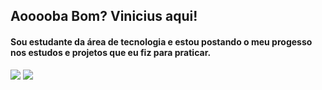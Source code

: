 ## Aooooba Bom? Vinicius aqui!
#### Sou estudante da área de tecnologia e estou postando o meu progesso nos estudos e projetos que eu fiz para praticar.

<div> 
  <a href="https://www.instagram.com/vinicius.martiniano/" target="_blank"><img src="https://img.shields.io/badge/-Instagram-%23E4405F?style=for-the-badge&logo=instagram&logoColor=white" target="_blank"></a>
  <a href="https://www.linkedin.com/in/vinicius-martiniano-b02680267/" target="_blank"><img src="https://img.shields.io/badge/-LinkedIn-%230077B5?style=for-the-badge&logo=linkedin&logoColor=white" target="_blank"></a> 
  
</div>

